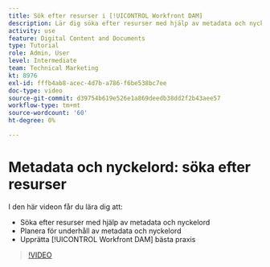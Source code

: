 ```yaml
---
title: Sök efter resurser i [!UICONTROL Workfront DAM]
description: Lär dig söka efter resurser med hjälp av metadata och nyckelord, planera för underhåll av metadata och nyckelord samt skapa [!UICONTROL Workfront DAM] bästa praxis.
activity: use
feature: Digital Content and Documents
type: Tutorial
role: Admin, User
level: Intermediate
team: Technical Marketing
kt: 8976
exl-id: fffb4ab8-acec-4d7b-a786-f6be538bc7ee
doc-type: video
source-git-commit: d39754b619e526e1a869deedb38dd2f2b43aee57
workflow-type: tm+mt
source-wordcount: '60'
ht-degree: 0%

---
```


# Metadata och nyckelord: söka efter resurser

I den här videon får du lära dig att:

* Söka efter resurser med hjälp av metadata och nyckelord
* Planera för underhåll av metadata och nyckelord
* Upprätta [!UICONTROL Workfront DAM] bästa praxis

>[!VIDEO](https://video.tv.adobe.com/v/335239/?quality=12)
